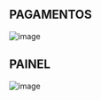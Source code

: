 
## PAGAMENTOS
![image](https://github.com/user-attachments/assets/9b049610-22ed-4a16-8f13-3563dadfecb1)

## PAINEL
![image](https://github.com/user-attachments/assets/0f2a1598-b9eb-41ae-818d-6a96f181b97c)
